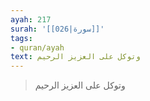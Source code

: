 ```yaml
---
ayah: 217
surah: '[[026|سورة]]'
tags:
- quran/ayah
text: وتوكل على العزيز الرحيم
---
```

> وتوكل على العزيز الرحيم
